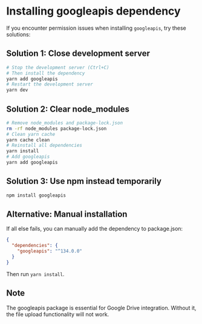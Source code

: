 # Installing googleapis dependency

If you encounter permission issues when installing `googleapis`, try these solutions:

## Solution 1: Close development server
```bash
# Stop the development server (Ctrl+C)
# Then install the dependency
yarn add googleapis
# Restart the development server
yarn dev
```

## Solution 2: Clear node_modules
```bash
# Remove node_modules and package-lock.json
rm -rf node_modules package-lock.json
# Clean yarn cache
yarn cache clean
# Reinstall all dependencies
yarn install
# Add googleapis
yarn add googleapis
```

## Solution 3: Use npm instead temporarily
```bash
npm install googleapis
```

## Alternative: Manual installation
If all else fails, you can manually add the dependency to package.json:

```json
{
  "dependencies": {
    "googleapis": "^134.0.0"
  }
}
```

Then run `yarn install`.

## Note
The googleapis package is essential for Google Drive integration. Without it, the file upload functionality will not work.
